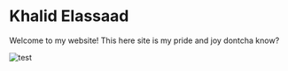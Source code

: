 # Khalid Elassaad

Welcome to my website! This here site is my pride and joy dontcha know?

![test](../kelogo.png)

<!-- ![test](../rowingteamheaderpic.JPG) -->
